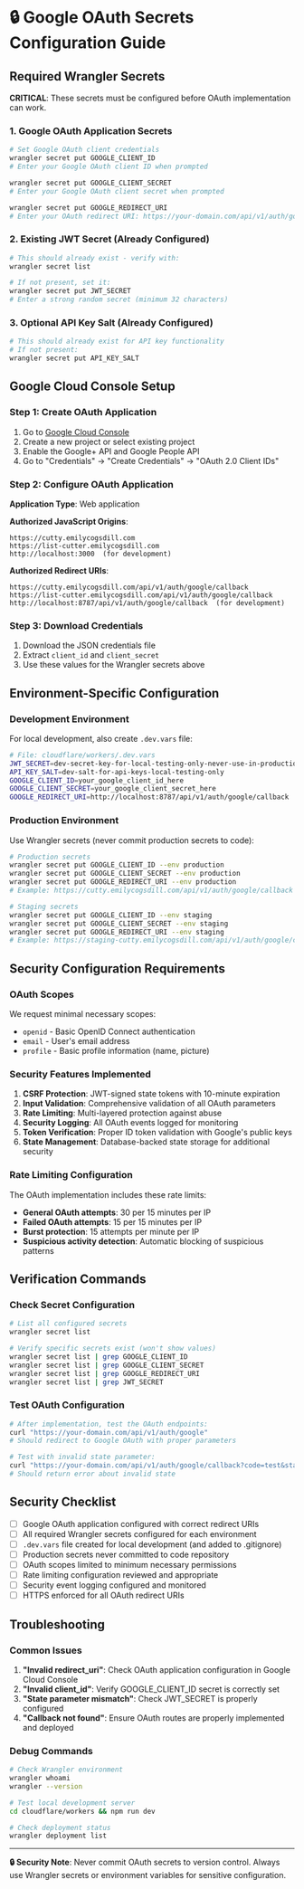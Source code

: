 # 🔒 Google OAuth Secrets Configuration Guide

## Required Wrangler Secrets

**CRITICAL**: These secrets must be configured before OAuth implementation can work.

### 1. Google OAuth Application Secrets

```bash
# Set Google OAuth client credentials
wrangler secret put GOOGLE_CLIENT_ID
# Enter your Google OAuth client ID when prompted

wrangler secret put GOOGLE_CLIENT_SECRET  
# Enter your Google OAuth client secret when prompted

wrangler secret put GOOGLE_REDIRECT_URI
# Enter your OAuth redirect URI: https://your-domain.com/api/v1/auth/google/callback
```

### 2. Existing JWT Secret (Already Configured)

```bash
# This should already exist - verify with:
wrangler secret list

# If not present, set it:
wrangler secret put JWT_SECRET
# Enter a strong random secret (minimum 32 characters)
```

### 3. Optional API Key Salt (Already Configured)

```bash
# This should already exist for API key functionality
# If not present:
wrangler secret put API_KEY_SALT
```

## Google Cloud Console Setup

### Step 1: Create OAuth Application

1. Go to [Google Cloud Console](https://console.cloud.google.com/)
2. Create a new project or select existing project
3. Enable the Google+ API and Google People API
4. Go to "Credentials" → "Create Credentials" → "OAuth 2.0 Client IDs"

### Step 2: Configure OAuth Application

**Application Type**: Web application

**Authorized JavaScript Origins**:
```
https://cutty.emilycogsdill.com
https://list-cutter.emilycogsdill.com
http://localhost:3000  (for development)
```

**Authorized Redirect URIs**:
```
https://cutty.emilycogsdill.com/api/v1/auth/google/callback
https://list-cutter.emilycogsdill.com/api/v1/auth/google/callback
http://localhost:8787/api/v1/auth/google/callback  (for development)
```

### Step 3: Download Credentials

1. Download the JSON credentials file
2. Extract `client_id` and `client_secret`
3. Use these values for the Wrangler secrets above

## Environment-Specific Configuration

### Development Environment

For local development, also create `.dev.vars` file:

```bash
# File: cloudflare/workers/.dev.vars
JWT_SECRET=dev-secret-key-for-local-testing-only-never-use-in-production
API_KEY_SALT=dev-salt-for-api-keys-local-testing-only
GOOGLE_CLIENT_ID=your_google_client_id_here
GOOGLE_CLIENT_SECRET=your_google_client_secret_here
GOOGLE_REDIRECT_URI=http://localhost:8787/api/v1/auth/google/callback
```

### Production Environment

Use Wrangler secrets (never commit production secrets to code):

```bash
# Production secrets
wrangler secret put GOOGLE_CLIENT_ID --env production
wrangler secret put GOOGLE_CLIENT_SECRET --env production
wrangler secret put GOOGLE_REDIRECT_URI --env production
# Example: https://cutty.emilycogsdill.com/api/v1/auth/google/callback

# Staging secrets  
wrangler secret put GOOGLE_CLIENT_ID --env staging
wrangler secret put GOOGLE_CLIENT_SECRET --env staging
wrangler secret put GOOGLE_REDIRECT_URI --env staging
# Example: https://staging-cutty.emilycogsdill.com/api/v1/auth/google/callback
```

## Security Configuration Requirements

### OAuth Scopes

We request minimal necessary scopes:
- `openid` - Basic OpenID Connect authentication
- `email` - User's email address
- `profile` - Basic profile information (name, picture)

### Security Features Implemented

1. **CSRF Protection**: JWT-signed state tokens with 10-minute expiration
2. **Input Validation**: Comprehensive validation of all OAuth parameters
3. **Rate Limiting**: Multi-layered protection against abuse
4. **Security Logging**: All OAuth events logged for monitoring
5. **Token Verification**: Proper ID token validation with Google's public keys
6. **State Management**: Database-backed state storage for additional security

### Rate Limiting Configuration

The OAuth implementation includes these rate limits:
- **General OAuth attempts**: 30 per 15 minutes per IP
- **Failed OAuth attempts**: 15 per 15 minutes per IP  
- **Burst protection**: 15 attempts per minute per IP
- **Suspicious activity detection**: Automatic blocking of suspicious patterns

## Verification Commands

### Check Secret Configuration

```bash
# List all configured secrets
wrangler secret list

# Verify specific secrets exist (won't show values)
wrangler secret list | grep GOOGLE_CLIENT_ID
wrangler secret list | grep GOOGLE_CLIENT_SECRET
wrangler secret list | grep GOOGLE_REDIRECT_URI
wrangler secret list | grep JWT_SECRET
```

### Test OAuth Configuration

```bash
# After implementation, test the OAuth endpoints:
curl "https://your-domain.com/api/v1/auth/google"
# Should redirect to Google OAuth with proper parameters

# Test with invalid state parameter:
curl "https://your-domain.com/api/v1/auth/google/callback?code=test&state=invalid"
# Should return error about invalid state
```

## Security Checklist

- [ ] Google OAuth application configured with correct redirect URIs
- [ ] All required Wrangler secrets configured for each environment
- [ ] `.dev.vars` file created for local development (and added to .gitignore)
- [ ] Production secrets never committed to code repository
- [ ] OAuth scopes limited to minimum necessary permissions
- [ ] Rate limiting configuration reviewed and appropriate
- [ ] Security event logging configured and monitored
- [ ] HTTPS enforced for all OAuth redirect URIs

## Troubleshooting

### Common Issues

1. **"Invalid redirect_uri"**: Check OAuth application configuration in Google Cloud Console
2. **"Invalid client_id"**: Verify GOOGLE_CLIENT_ID secret is correctly set
3. **"State parameter mismatch"**: Check JWT_SECRET is properly configured
4. **"Callback not found"**: Ensure OAuth routes are properly implemented and deployed

### Debug Commands

```bash
# Check Wrangler environment
wrangler whoami
wrangler --version

# Test local development server
cd cloudflare/workers && npm run dev

# Check deployment status
wrangler deployment list
```

---
**🔒 Security Note**: Never commit OAuth secrets to version control. Always use Wrangler secrets or environment variables for sensitive configuration.